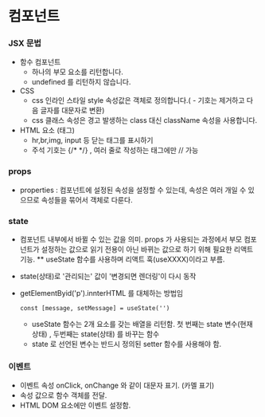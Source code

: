 # 컴포넌트

### JSX 문법

- 함수 컴포넌트
    + 하나의 부모 요소를 리턴합니다.
    + undefined 를 리턴하지 않습니다.
- CSS
    + css 인라인 스타일 style 속성값은 객체로 정의합니다.( - 기호는 제거하고 다음 글자를 대문자로 변환)
    + css 클래스 속성은 경고 발생하는 class 대신 className 속성을 사용합니다.
- HTML 요소 (태그)
    + hr,br,img, input 등 닫는 태그를 표시하기
    + 주석 기호는 {/* */}  , 여러 줄로 작성하는 태그에만 // 가능


### props

- properties : 컴포넌트에 설정된 속성을 설정할 수 있는데, 속성은 여러 개일 수 있으므로
속성들을 묶어서 객체로 다룬다.

### state

- 컴포넌트 내부에서 바뀔 수 있는 값을 의미. props 가 사용되는 과정에서 부모 컴포넌트가 설정하는 값으로 
읽기 전용이 아닌 바뀌는 값으로 하기 위해 필요한 리액트 기능. ** useState 함수를 사용하며 리액트 훅(useXXXX)이라고 부름.
- state(상태)로 '관리되는' 값이 '변경되면 렌더링'이 다시 동작
- getElementByid('p').innterHTML 를 대체하는 방법임

    `
        const [message, setMessage] = useState('')
    `
    + useState 함수는 2개 요소를 갖는 배열을 리턴함. 
    첫 번째는 state 변수(현재 상태) , 두번째는 state(상태) 를 바꾸는 함수
    + state 로 선언된 변수는 반드시 정의된 setter 함수를 사용해야 함.

### 이벤트

-  이벤트 속성 onClick, onChange 와 같이 대문자 표기. (카멜 표기)
-  속성 값으로 함수 객체를 전달.
-  HTML DOM 요소에만 이벤트 설정함. 